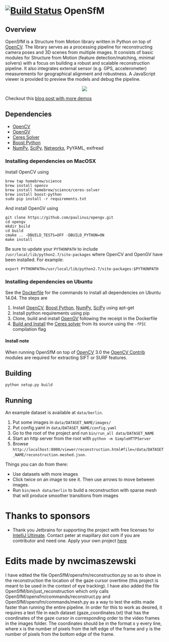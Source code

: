 [![Build Status](https://travis-ci.org/mapillary/OpenSfM.svg?branch=master)](https://travis-ci.org/mapillary/OpenSfM)
OpenSfM
=======

## Overview
OpenSfM is a Structure from Motion library written in Python on top of [OpenCV][]. The library serves as a processing pipeline for reconstructing camera poses and 3D scenes from multiple images. It consists of basic modules for Structure from Motion (feature detection/matching, minimal solvers) with a focus on building a robust and scalable reconstruction pipeline. It also integrates external sensor (e.g. GPS, accelerometer) measurements for geographical alignment and robustness. A JavaScript viewer is provided to preview the models and debug the pipeline.

<p align="center">
  <a href="https://dl.dropboxusercontent.com/u/2801164/public_html/mapillary_blog/navigation/reconstruction.html#file=data/iVioRpbW-oZa0issidL1tg/reconstruction.json.compressed&res=640&img=03PQphaD0hKxVSHwphmobg">
    <img src="https://dl.dropboxusercontent.com/u/2801164/public_html/opensfm/lund.jpg" />
  </a>
</p>

Checkout this [blog post with more demos](http://blog.mapillary.com/update/2014/12/15/sfm-preview.html)


## Dependencies

* [OpenCV][]
* [OpenGV][]
* [Ceres Solver][]
* [Boost Python][]
* [NumPy][], [SciPy][], [Networkx][], PyYAML, exifread

### Installing dependencies on MacOSX

Install OpenCV using

    brew tap homebrew/science
    brew install opencv
    brew install homebrew/science/ceres-solver
    brew install boost-python
    sudo pip install -r requirements.txt

And install OpenGV using

    git clone https://github.com/paulinus/opengv.git
    cd opengv
    mkdir build
    cd build
    cmake .. -DBUILD_TESTS=OFF -DBUILD_PYTHON=ON
    make install

Be sure to update your `PYTHONPATH` to include `/usr/local/lib/python2.7/site-packages` where OpenCV and OpenGV have been installed. For example:

    export PYTHONPATH=/usr/local/lib/python2.7/site-packages:$PYTHONPATH


### Installing dependencies on Ubuntu

See the [Dockerfile](https://github.com/mapillary/OpenSfM/blob/master/Dockerfile) for the commands to install all dependencies on Ubuntu 14.04.  The steps are

 1. Install [OpenCV][], [Boost Python][], [NumPy][], [SciPy][] using apt-get
 2. Install python requirements using pip
 3. Clone, build and install [OpenGV][] following the receipt in the Dockerfile
 4. [Build and Install](http://ceres-solver.org/building.html) the [Ceres solver][] from its source using the `-fPIC` compilation flag

#### Install note

When running OpenSfM on top of [OpenCV][] 3.0 the [OpenCV Contrib][] modules are required for extracting SIFT or SURF features.


## Building

    python setup.py build


## Running

An example dataset is available at `data/berlin`.

 1. Put some images in `data/DATASET_NAME/images/`
 2. Put config.yaml in `data/DATASET_NAME/config.yaml`
 3. Go to the root of the project and run `bin/run_all data/DATASET_NAME`
 4. Start an http server from the root with `python -m SimpleHTTPServer`
 5. Browse `http://localhost:8000/viewer/reconstruction.html#file=/data/DATASET_NAME/reconstruction.meshed.json`.

Things you can do from there:
- Use datasets with more images
- Click twice on an image to see it. Then use arrows to move between images.
- Run `bin/mesh data/berlin` to build a reconstruction with sparse mesh that will produce smoother transitions from images

# Thanks to sponsors

- Thank you Jetbrains for supporting the project with free licenses for [IntelliJ Ultimate](https://www.jetbrains.com/idea/). Contact peter at mapillary dot com if you are contributor and need one. Apply your own project [here](https://www.jetbrains.com/eforms/openSourceRequest.action?licenseRequest=ideaOSLPRN)

[OpenCV]: http://opencv.org/ (Computer vision and machine learning software library)
[OpenCV Contrib]: https://github.com/itseez/opencv_contrib (Non free and unstable OpenCV modules)
[OpenGV]: http://laurentkneip.github.io/opengv/ (A library for solving calibrated central and non-central geometric vision problems)
[NumPy]: http://www.numpy.org/ (Scientific computing with Python)
[SciPy]: http://www.scipy.org/ (Fundamental library for scientific computing)
[Ceres solver]: http://ceres-solver.org/ (Library for solving complicated nonlinear least squares problems)
[Boost Python]: http://www.boost.org/
[Networkx]: https://github.com/networkx/networkx

# Edits made by nwcimaszewski
I have edited the file OpenSfM/opensfm/reconstruction.py so as to show in the reconstruction the location of the gaze cursor overtime (this project is meant to be used in the context of eye tracking).  I have also added the file OpenSfM/bin/just_reconstruction which only calls OpenSfM/opensfm/commands/reconstruct.py and OpenSfM/opensfm/commands/mesh.py as a way to test the edits made faster than running the entire pipeline.  In order for this to work as desired, it requires a text file in each dataset (gaze_coordinates.txt) that has the coordinates of the gaze cursor in corresponding order to the video frames in the images folder.  The coordinates should be in the format x y every line, where x is the number of pixels from the left edge of the frame and y is the number of pixels from the bottom edge of the frame.

